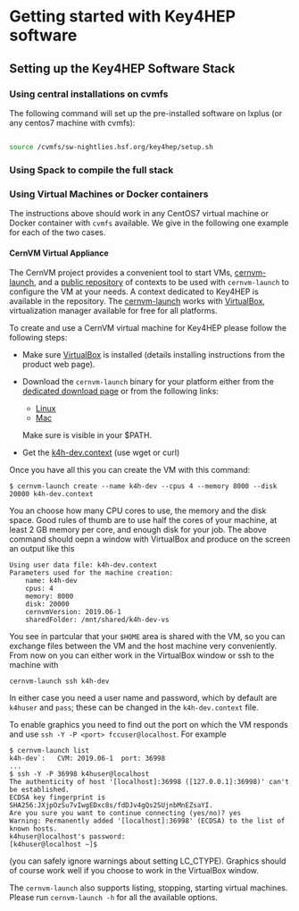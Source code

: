 

# Getting started with Key4HEP software

## Setting up the Key4HEP Software Stack

### Using central installations on cvmfs

The following command will set up the pre-installed software on lxplus (or any centos7 machine with cvmfs):

```bash

source /cvmfs/sw-nightlies.hsf.org/key4hep/setup.sh
```


### Using Spack to compile the full stack 


### Using Virtual Machines or Docker containers

The instructions above should work in any CentOS7 virtual machine or Docker container with `cvmfs` available. We give in the following one example for each of the two cases.

#### CernVM Virtual Appliance

The CernVM project provides a convenient tool to start VMs, [cernvm-launch](https://cernvm.cern.ch/portal/launch), and a [public repository](https://github.com/cernvm/public-contexts) of contexts to be used with `cernvm-launch` to configure the VM at your needs. A context dedicated to Key4HEP is available in the repository. The [cernvm-launch](https://cernvm.cern.ch/portal/launch) works with [VirtualBox](https://www.virtualbox.org/), virtualization manager available for free for all platforms.

To create and use a CernVM virtual machine for Key4HEP please follow the following steps:

   * Make sure [VirtualBox](https://www.virtualbox.org/) is installed (details installing instructions from the product web page).
   * Download the `cernvm-launch` binary for your platform either from the [dedicated download page](https://ecsft.cern.ch/dist/cernvm/launch/bin/) or from the following links:
      * [Linux](https://fccsw.web.cern.ch/fccsw/utils/vm/cernvm/launch/linux/cernvm-launch)
      * [Mac](https://fccsw.web.cern.ch/fccsw/utils/vm/cernvm/launch/mac/cernvm-launch)

     Make sure is visible in your $PATH.
   * Get the [k4h-dev.context](https://raw.githubusercontent.com/cernvm/public-contexts/master/k4h-dev.context) (use wget or curl)

Once you have all this you can create the VM with this command:
```
$ cernvm-launch create --name k4h-dev --cpus 4 --memory 8000 --disk 20000 k4h-dev.context
```
You an choose how many CPU cores to use, the memory and the disk space. Good rules of thumb are to use half the cores of your machine, at least 2 GB memory per core, and enough disk for your job. The above command should oepn a window with VirtualBox and produce on the screen an output like this
```
Using user data file: k4h-dev.context
Parameters used for the machine creation:
	name: k4h-dev
	cpus: 4
	memory: 8000
	disk: 20000
	cernvmVersion: 2019.06-1
	sharedFolder: /mnt/shared/k4h-dev-vs
```
You see in partcular that your `$HOME` area is shared with the VM, so you can exchange files between the VM and the host machine very conveniently.
From now on you can either work in the VirtualBox window or ssh to the machine with
```
cernvm-launch ssh k4h-dev
```
In either case you need a user name and password, which by default are `k4huser` and `pass`; these can be changed in the `k4h-dev.context` file.

To enable graphics you need to find out the port on which the VM responds and use `ssh -Y -P <port> fccuser@localhost`. For example
```
$ cernvm-launch list
k4h-dev`:	CVM: 2019.06-1	port: 36998
...
$ ssh -Y -P 36998 k4huser@localhost
The authenticity of host '[localhost]:36998 ([127.0.0.1]:36998)' can't be established.
ECDSA key fingerprint is SHA256:JXjpOzSu7vIwgEDxc8s/fdDJv4gQs2SUjnbMnEZsaYI.
Are you sure you want to continue connecting (yes/no)? yes
Warning: Permanently added '[localhost]:36998' (ECDSA) to the list of known hosts.
k4huser@localhost's password:
[k4huser@localhost ~]$
```
(you can safely ignore warnings about setting LC_CTYPE).
Graphics should of course work well if you choose to work in the VirtualBox window.

The `cernvm-launch` also supports listing, stopping, starting virtual machines. Please run `cernvm-launch -h` for all the available options.


